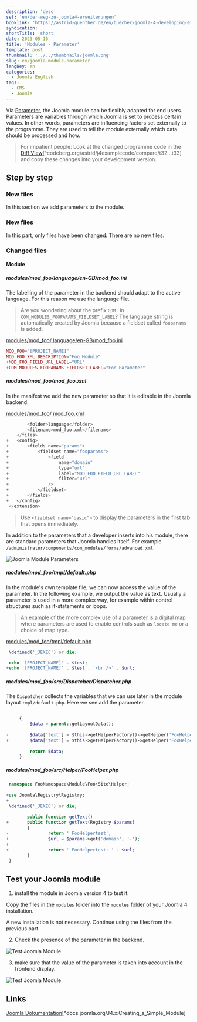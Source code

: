 ```yaml
---
description: 'desc'
set: 'en/der-weg-zu-joomla4-erweiterungen'
booklink: 'https://astrid-guenther.de/en/buecher/joomla-4-developing-extensions'
syndication:
shortTitle: 'short'
date: 2023-05-16
title: 'Modules - Parameter'
template: post
thumbnail: '../../thumbnails/joomla.png'
slug: en/joomla-module-parameter
langKey: en
categories:
  - Joomla English
tags:
  - CMS
  - Joomla
---
```












Via [Parameter](<https://en.wikipedia.org/wiki/Parameter_(computer_programming)>), the Joomla module can be flexibly adapted for end users. Parameters are variables through which Joomla is set to process certain values. In other words, parameters are influencing factors set externally to the programme. They are used to tell the module externally which data should be processed and how.<!-- \index{module!parameter} -->

> For impatient people: Look at the changed programme code in the [Diff View](https://codeberg.org/astrid/j4examplecode/compare/t32...t33)[^codeberg.org/astrid/j4examplecode/compare/t32...t33] and copy these changes into your development version.

## Step by step

### New files

In this section we add parameters to the module.

### New files

In this part, only files have been changed. There are no new files.

### Changed files

#### Module

<!-- prettier-ignore -->
##### modules/mod_foo/language/en-GB/mod_foo.ini

The labelling of the parameter in the backend should adapt to the active language. For this reason we use the language file.

> Are you wondering about the prefix `COM_` in `COM_MODULES_FOOPARAMS_FIELDSET_LABEL`? The language string is automatically created by Joomla because a fieldset called `fooparams` is added.

[modules/mod_foo/ language/en-GB/mod_foo.ini](https://codeberg.org/astrid/j4examplecode/src/branch/b8c783812c9acf66a6c0c0a534d5d43b987510c5/src/modules/mod_foo/language/en-GB/mod_foo.ini)

```php {diff}
MOD_FOO="[PROJECT_NAME]"
MOD_FOO_XML_DESCRIPTION="Foo Module"
+MOD_FOO_FIELD_URL_LABEL="URL"
+COM_MODULES_FOOPARAMS_FIELDSET_LABEL="Foo Parameter"

```

<!-- prettier-ignore -->
##### modules/mod_foo/mod_foo.xml

In the manifest we add the new parameter so that it is editable in the Joomla backend.

[modules/mod_foo/ mod_foo.xml](https://codeberg.org/astrid/j4examplecode/src/branch/b8c783812c9acf66a6c0c0a534d5d43b987510c5/src/modules/mod_foo/mod_foo.xml)

```php {diff}
 		<folder>language</folder>
 		<filename>mod_foo.xml</filename>
 	</files>
+	<config>
+		<fields name="params">
+			<fieldset name="fooparams">
+				<field
+					name="domain"
+					type="url"
+					label="MOD_FOO_FIELD_URL_LABEL"
+					filter="url"
+				/>
+			</fieldset>
+		</fields>
+	</config>
 </extension>

```

> Use `<fieldset name="basic">` to display the parameters in the first tab that opens immediately.

In addition to the parameters that a developer inserts into his module, there are standard parameters that Joomla handles itself. For example `/administrator/components/com_modules/forms/advanced.xml`.

![Joomla Module Parameters](/images/j4x38x1.png)

<!-- prettier-ignore -->
##### modules/mod_foo/tmpl/default.php

In the module's own template file, we can now access the value of the parameter. In the following example, we output the value as text. Usually a parameter is used in a more complex way, for example within control structures such as if-statements or loops.

> An example of the more complex use of a parameter is a digital map where parameters are used to enable controls such as `locate me` or a choice of map type.

[modules/mod_foo/tmpl/default.php](https://codeberg.org/astrid/j4examplecode/src/branch/b8c783812c9acf66a6c0c0a534d5d43b987510c5/src/modules/mod_foo/tmpl/default.php)

```php {diff}
 \defined('_JEXEC') or die;

-echo '[PROJECT_NAME]' . $test;
+echo '[PROJECT_NAME]' . $test . '<br />' . $url;

```

<!-- prettier-ignore -->
##### modules/mod_foo/src/Dispatcher/Dispatcher.php

The `Dispatcher` collects the variables that we can use later in the module layout `tmpl/default.php`. Here we see add the parameter.

```php {diff}

     {
         $data = parent::getLayoutData();
 
-        $data['text'] = $this->getHelperFactory()->getHelper('FooHelper')->getText();
+        $data['text'] = $this->getHelperFactory()->getHelper('FooHelper')->getText($data['params']);
 
         return $data;
     }
```

<!-- prettier-ignore -->
##### modules/mod_foo/src/Helper/FooHelper.php

```php {diff}
 namespace FooNamespace\Module\Foo\Site\Helper;
 
+use Joomla\Registry\Registry;
+
 \defined('_JEXEC') or die;
 
-       public function getText()
+       public function getText(Registry $params)
        {
-               return ' FooHelpertest';
+               $url = $params->get('domain', '-');
+
+               return ' FooHelpertest: ' . $url;
        }
 }

```

## Test your Joomla module

1. install the module in Joomla version 4 to test it:

Copy the files in the `modules` folder into the `modules` folder of your Joomla 4 installation.

A new installation is not necessary. Continue using the files from the previous part.

2. Check the presence of the parameter in the backend.

![Test Joomla Module](/images/j4x38x3.png)

3. make sure that the value of the parameter is taken into account in the frontend display.

![Test Joomla Module](/images/j4x38x2.png)

## Links

[Joomla Dokumentation](https://docs.joomla.org/J4.x:Creating_a_Simple_Module)[^docs.joomla.org/J4.x:Creating_a_Simple_Module]
<img src="https://vg08.met.vgwort.de/na/af6ae71bda914ca3ae8f2a484bc39f18" width="1" height="1" alt="">
